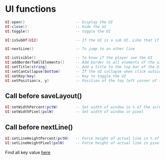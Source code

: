 # UI functions
```lua
UI:open()                       -- Display the UI
UI:close()                      -- Hide the UI
UI:toggle()                     -- toggle the UI

UI:isSubOf(UI2)                 -- If the UI is a sub UI. Like that if the parent is close, the sub UI is close too. And you can acces the parentUI with the variable

UI:nextLine()                   -- To jump to an other line

UI:isVisible()                  -- To know if the player see the UI
UI:addBorderToAllElements()     -- Add border to all elements of the ui
UI:setTitle(string)             -- Add a title to the top bar of the UI
UI:setCanCollapse(bottom)       -- If the UI collapse when click outside. If bottom is true, collapse from the bottom.
UI:setKey(key)                  -- Key to toggle the UI
UI:setPosition(x, y)            -- Position of the top left corner of the window in % of the screen [0-1]
```

## Call before saveLayout()
```lua
UI:setWidthPercent(pctW)        -- Set width of window in % of the screen [0-1]
UI:setWidthPixel(pxlW)          -- Set width of window in pixel
```

## Call before nextLine()
```lua
UI:setLineHeightPercent(pctH)   -- Force height of actual line in % of the screen [0-1]
UI:setLineHeightPixel(pxlH)     -- Force height of actual line in pixel
```

Find all key value [here](https://theindiestone.com/forums/index.php?/topic/9799-key-code-reference/)
